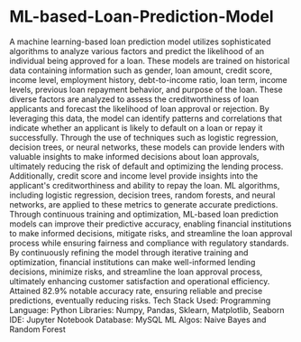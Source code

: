 # ML-based-Loan-Prediction-Model
A machine learning-based loan prediction model utilizes sophisticated algorithms to analyze various factors and predict the likelihood of an individual being approved for a loan. These models are trained on historical data containing information such as gender, loan amount, credit score, income level, employment history, debt-to-income ratio, loan term, income levels, previous loan repayment behavior, and purpose of the loan. These diverse factors are analyzed to assess the creditworthiness of loan applicants and forecast the likelihood of loan approval or rejection. By leveraging this data, the model can identify patterns and correlations that indicate whether an applicant is likely to default on a loan or repay it successfully. Through the use of techniques such as logistic regression, decision trees, or neural networks, these models can provide lenders with valuable insights to make informed decisions about loan approvals, ultimately reducing the risk of default and optimizing the lending process.
Additionally, credit score and income level provide insights into the applicant's creditworthiness and ability to repay the loan. ML algorithms, including logistic regression, decision trees, random forests, and neural networks, are applied to these metrics to generate accurate predictions. Through continuous training and optimization, ML-based loan prediction models can improve their predictive accuracy, enabling financial institutions to make informed decisions, mitigate risks, and streamline the loan approval process while ensuring fairness and compliance with regulatory standards. By continuously refining the model through iterative training and optimization, financial institutions can make well-informed lending decisions, minimize risks, and streamline the loan approval process, ultimately enhancing customer satisfaction and operational efficiency. Attained 82.9% notable accuracy rate, ensuring reliable and precise predictions, eventually reducing risks.
Tech Stack Used: Programming Language: Python
                 Libraries: Numpy, Pandas, Sklearn, Matplotlib, Seaborn 
                 IDE: Jupyter Notebook
                 Database: MySQL
                 ML Algos: Naive Bayes and Random Forest




